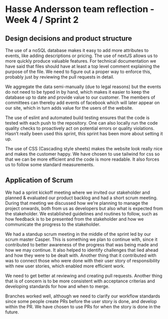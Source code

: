 # Hasse Andersson team reflection - Week 4 / Sprint 2

## Design decisions and product structure
The use of a noSQL database makes it easy to add more attributes to events, like adding descriptions or pricing.
The use of nextJS allows us to more quickly produce valuable features.
For technical documentation we have said that files should have at least a top level comment explaining the purpose of the file.
We need to figure out a proper way to enforce this, probably just by reviewing the pull requests in detail.

We aggregate the data semi-manually (due to legal reasons) but the events do not need to be typed in by hand, 
which makes it easier to keep the database up to date and provide value to our customer. The members of committees 
can thereby add events of facebook which will later appear on our site, which in turn adds value for the users of the website.

The use of eslint and automated build testing ensures that the code is tested with each push to the repository.
One can also locally run the code quality checks to proactively act on potential errors or quality violations.
Hasn’t really been used this sprint, this sprint has been more about setting it up.

The use of CSS (Cascading style sheets) makes the website look really nice and makes the customer happy.
We have chosen to use tailwind for css so that we can be more efficient and the code is more readable.
It also forces us to follow some standard measurements.


## Application of Scrum
We had a sprint kickoff meeting where we invited our stakeholder and planned & evaluated our product backlog and had a short scrum meeting. 
During that meeting we discussed how we’re planning to manage the project onwards, 
both from us as developers but also what is expected from the stakeholder. 
We established guidelines and routines to follow, such as how feedback is to be presented from the stakeholder 
and how we communicate the progress to the stakeholder.

We had a standup scrum meeting in the middle of the sprint led by our scrum master Casper. 
This is something we plan to continue with, since it contributed to better awareness of the progress that was being made and how we may continue. 
It also helped to identify challenges that lied ahead and how they were to be dealt with. 
Another thing that it contributed with was to connect those who were done with their user story of 
responsibility with new user stories, which enabled more efficient work. 

We need to get better at reviewing and creating pull requests. Another thing that is of concern is to be more consistent 
with acceptance criterias and developing standards for how and when to merge.

Branches worked well, although we need to clarify our workflow standards since some people create PRs before the user story is done, 
and develop within the PR. We have chosen to use PRs for when the story is done in the future.
